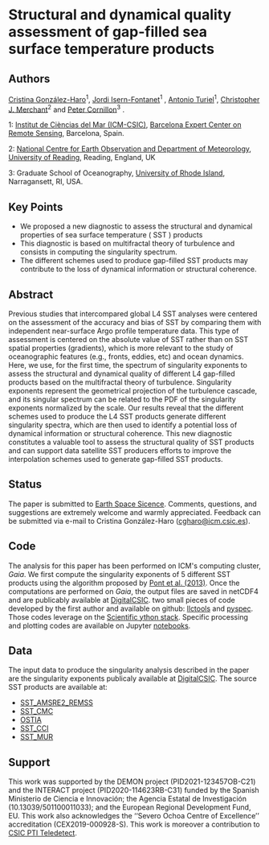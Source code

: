 Structural and dynamical quality assessment of gap-filled sea surface temperature products
============

Authors
--------
[Cristina González-Haro](https://crocha700.github.io)<sup>1</sup>, [Jordi Isern-Fontanet](http://www-pord.ucsd.edu/~sgille/)<sup>1</sup>
, [Antonio Turiel](http://tryfan.ucsd.edu)<sup>1</sup>,
 [Christopher J. Merchant](https://science.jpl.nasa.gov/people/Menemenlis/)<sup>2</sup> and  [Peter Cornillon](https://science.jpl.nasa.gov/people/Menemenlis/)<sup>3</sup> .



1: [Institut de Cièncias del Mar (ICM-CSIC)](https://icm.csic.es),
[Barcelona Expert Center on Remote Sensing](https://bec.icm.csic.es), Barcelona, Spain.

2: [National Centre for Earth Observation and Department of Meteorology](https://www.nceo.ac.uk/), [University of Reading](https://www.reading.ac.uk/), Reading, England, UK

3: Graduate School of Oceanography, [University of Rhode Island](https://www.uri.edu/), Narragansett, RI, USA.


Key Points
----------
  -  We proposed a new diagnostic to assess the structural and dynamical properties of sea surface temperature ( SST ) products
  - This diagnostic is based on multifractal theory of turbulence and consists in computing the singularity spectrum.
  - The different schemes used to produce gap-filled SST products may contribute to the loss of dynamical information or structural coherence.

Abstract
--------
Previous studies that intercompared global L4 SST analyses were centered on the assessment of the accuracy and bias of SST by comparing them with independent near-surface Argo profile temperature data. This type of assessment is centered on the absolute value of SST rather than on SST spatial properties (gradients), which is more relevant to the study of oceanographic features (e.g., fronts, eddies, etc) and ocean dynamics. Here,  we  use, for the first time, the spectrum of singularity exponents to assess the structural and dynamical quality of different L4 gap-filled products based on the multifractal theory of turbulence. Singularity exponents represent the geometrical projection of the turbulence cascade, and its singular spectrum can be related to the PDF of the singularity exponents normalized by the scale. Our results reveal that the different schemes used to produce the L4 SST products generate different singularity spectra, which are then used to identify a potential loss of dynamical information or structural coherence. This new diagnostic constitutes a valuable tool to assess the structural quality of SST products and can support data satellite SST producers efforts to improve the interpolation schemes used to generate gap-filled SST products. 

Status
----------
  The paper is submitted to [Earth Space Sicence](https://agupubs.onlinelibrary.wiley.com/journal/23335084). Comments, questions, and suggestions are extremely welcome  and warmly appreciated. Feedback can be submitted via e-mail to  Cristina González-Haro (cgharo@icm.csic.es).

Code
----
The analysis for this paper has been performed on ICM's computing cluster, *Gaia*. We first compute the singularity exponents of 5 different SST products using the algorithm proposed by [Pont et al. (2013)](https://www.tandfonline.com/doi/abs/10.1080/00207160.2012.748895). Once the computations are performed on *Gaia*, the output files are saved in netCDF4 and  are publicably available at [DigitalCSIC](https://digital.csic.es/handle/10261/309548).
two small pieces of code developed by the first author and available on github:  [llctools](https://github.com/crocha700/llctools) and [pyspec](https://github.com/pyspec/pyspec). Those codes leverage on the [Scientific
ython stack](https://www.scipy.org/install.html). Specific processing and plotting codes are available on Jupyter [notebooks](https://github.com/crocha700/UpperOceanSeasonality/blob/master/notebooks/index.ipynb).



Data
------
The input data to produce the singularity analysis described in the paper are the singularity exponents publicaly available at [DigitalCSIC](https://digital.csic.es/handle/10261/309548). The source SST products are available at:
  - [SST_AMSRE2_REMSS](https://data.remss.com/amsr2/ocean/L3/)
  - [SST_CMC](https://podaac.jpl.nasa.gov/dataset/CMC0.1deg-CMC-L4-GLOB-v3.0)
  - [OSTIA](https://resources.marine.copernicus.eu/product-detail/SST_GLO_SST_L4_NRT_OBSERVATIONS_010_001/INFORMATION)
  - [SST_CCI](https://resources.marine.copernicus.eu/product-detail/SST_GLO_SST_L4_REP_OBSERVATIONS_010_024)
  - [SST_MUR](https://podaac.jpl.nasa.gov/dataset/MUR-JPL-L4-GLOB-v4.1)

Support
-------
This work was supported by the DEMON project (PID2021-123457OB-C21) and the INTERACT project (PID2020-114623RB-C31) funded by the Spanish Ministerio de Ciencia e Innovación; the Agencia Estatal de Investigación (10.13039/501100011033); and the European Regional Development Fund, EU. This work also acknowledges the ‘‘Severo Ochoa Centre of Excellence’’ accreditation (CEX2019-000928-S). This work is moreover a contribution to [CSIC PTI Teledetect](https://pti-teledetect.csic.es/).

